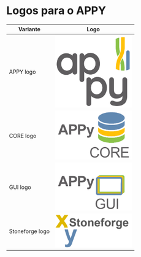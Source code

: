 # Logos para o APPY

| Variante        | Logo                                                          |
| --------------- | ------------------------------------------------------------- |
| APPY logo       | <img src="appy_logo.png" alt="APPY_logo" width="200"/>        |
| CORE logo       | <img src="core_logo.png" alt="CORE_logo" width="200"/>        |
| GUI logo        | <img src="gui_logo.png" alt="GUI_logo" width="200"/>          |
| Stoneforge logo | <img src="stoneforge.png" alt="Stoneforge_logo" width="200"/> |
